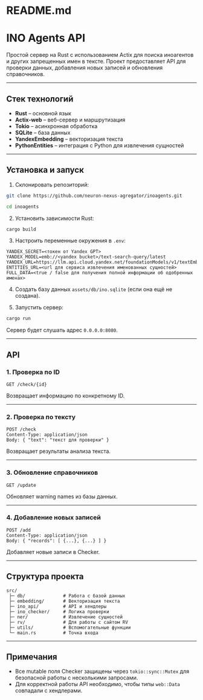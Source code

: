 # README.md

# INO Agents API

Простой сервер на Rust с использованием Actix для поиска иноагентов и других запрещенных имен в тексте. Проект предоставляет API для проверки данных, добавления новых записей и обновления справочников.

---

## Стек технологий

* **Rust** – основной язык
* **Actix-web** – веб-сервер и маршрутизация
* **Tokio** – асинхронная обработка
* **SQLite** – база данных
* **YandexEmbedding** – векторизация текста
* **PythonEntities** – интеграция с Python для извлечения сущностей

---

## Установка и запуск

1. Склонировать репозиторий:

```bash
git clone https://github.com/neuron-nexus-agregator/inoagents.git
```
```bash
cd inoagents
```

2. Установить зависимости Rust:

```bash
cargo build
```

3. Настроить переменные окружения в `.env`:

```
YANDEX_SECRET=<токен от Yandex GPT>
YANDEX_MODEL=emb://<yandex bucket>/text-search-query/latest
YANDEX_URL=https://llm.api.cloud.yandex.net/foundationModels/v1/textEmbedding
ENTITIES_URL=<url для сервиса извлечения именованных сущностей>
FULL_DATA=<true / false для получения полной информации об одобренных именах>
```

4. Создать базу данных `assets/db/ino.sqlite` (если она ещё не создана).

5. Запустить сервер:

```bash
cargo run
```

Сервер будет слушать адрес `0.0.0.0:8080`.

---

## API

### 1. Проверка по ID

```
GET /check/{id}
```

Возвращает информацию по конкретному ID.

---

### 2. Проверка по тексту

```
POST /check
Content-Type: application/json
Body: { "text": "текст для проверки" }
```

Возвращает результаты анализа текста.

---

### 3. Обновление справочников

```
GET /update
```

Обновляет warning names из базы данных.

---

### 4. Добавление новых записей

```
POST /add
Content-Type: application/json
Body: { "records": [ {...}, {...} ] }
```

Добавляет новые записи в Checker.

---

## Структура проекта

```
src/
 ├─ db/              # Работа с базой данных
 ├─ embedding/       # Векторизация текста
 ├─ ino_api/         # API и хендлеры
 ├─ ino_checker/     # Логика проверки
 ├─ ner/             # Извлечение сущностей
 ├─ rv/              # Для работы с сайтом RV
 ├─ utils/           # Вспомогательные функции
 └─ main.rs          # Точка входа
```

---

## Примечания

* Все mutable поля Checker защищены через `tokio::sync::Mutex` для безопасной работы с несколькими запросами.
* Для корректной работы API необходимо, чтобы типы `web::Data` совпадали с хендлерами.
